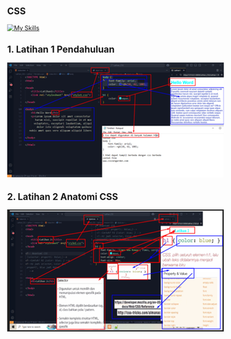 ## CSS 
[![My Skills](https://skillicons.dev/icons?i=css,&theme=light)](https://skillicons.dev)
## 1. Latihan 1 Pendahuluan
![Mumu](.vscode/CSS1.png)
## 2. Latihan 2  Anatomi CSS
![Mumu](.vscode/CSS2..png)

